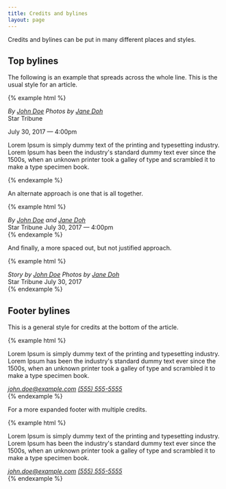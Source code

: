 ```yaml
---
title: Credits and bylines
layout: page
---
```


Credits and bylines can be put in many different places and styles.

## Top bylines

The following is an example that spreads across the whole line. This is the usual style for an article.

{% example html %}

<div class="byline byline-spread">
  <address>By
    <a rel="author" href="http://example.com/author">John Doe</a>
    <span class="spacer"></span>
    Photos by <a rel="author" href="http://example.com/author">Jane Doh</a>
  </address>
  <span class="spacer"></span>
  Star Tribune

<time pubdate datetime="2017-07-30T16:00:00">July 30, 2017 &mdash; 4:00pm</time>

</div>

<p>Lorem Ipsum is simply dummy text of the printing and typesetting industry. Lorem Ipsum has been the industry's standard dummy text ever since the 1500s, when an unknown printer took a galley of type and scrambled it to make a type specimen book.</p>
{% endexample %}

An alternate approach is one that is all together.

{% example html %}

<div class="byline">
  <address>By
    <a rel="author" href="http://example.com/author">John Doe</a>
    and
    <a rel="author" href="http://example.com/author">Jane Doh</a>
  </address>
  <span class="spacer"></span>
  Star Tribune
  <span class="spacer-alt"></span>
  <time pubdate datetime="2017-07-30T16:00:00">July 30, 2017 &mdash; 4:00pm</time>
</div>
{% endexample %}

And finally, a more spaced out, but not justified approach.

{% example html %}

<div class="byline byline-space">
  <address>
    Story by <a rel="author" href="http://example.com/author">John Doe</a>
    <span class="spacer"></span>
    Photos by <a rel="author" href="http://example.com/author">Jane Doh</a>
  </address>
  <span class="spacer"></span>
  Star Tribune
  <time pubdate datetime="2017-07-30T16:00:00">July 30, 2017</time>
</div>
{% endexample %}

## Footer bylines

This is a general style for credits at the bottom of the article.

{% example html %}

<article>
  <p>Lorem Ipsum is simply dummy text of the printing and typesetting industry. Lorem Ipsum has been the industry's standard dummy text ever since the 1500s, when an unknown printer took a galley of type and scrambled it to make a type specimen book.</p>

  <footer>
    <div class="byline">
      <address>
        <a rel="author" href="mailto:john.doe@example.com">john.doe@example.com</a>
        <a rel="author" href="tel:1-555-555-5555">(555) 555-5555</a>
      </address>
    </div>
  </footer>
</article>
{% endexample %}

For a more expanded footer with multiple credits.

{% example html %}

<article>
  <p>Lorem Ipsum is simply dummy text of the printing and typesetting industry. Lorem Ipsum has been the industry's standard dummy text ever since the 1500s, when an unknown printer took a galley of type and scrambled it to make a type specimen book.</p>

  <footer>
    <div class="byline-expanded">
      <address>
        <a rel="author" href="mailto:john.doe@example.com">john.doe@example.com</a>
        <a rel="author" href="tel:1-555-555-5555">(555) 555-5555</a>
      </address>
    </div>
  </footer>
</article>
{% endexample %}
